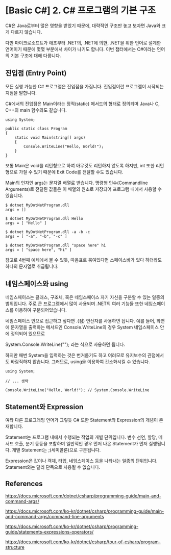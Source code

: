 # [Basic C#] 2. C# 프로그램의 기본 구조

C#은 Java로부터 많은 영향을 받았기 때문에, 대략적인 구조만 놓고 보자면 Java와 크게 다르지 않습니다.

다만 마이크로소프트가 애초부터 .NET의, .NET에 의한, .NET을 위한 언어로 설계한 언어이기 때문에 몇몇 부분에서 차이가 나기도 합니다. 이번 챕터에서는 C#이라는 언어의 기본 구조에 대해 다룹니다.

 

## 진입점 (Entry Point)
모든 실행 가능한 C# 프로그램은 진입점을 가집니다. 진입점이란 프로그램이 시작되는 지점을 말합니다.

C#에서의 진입점은 Main이라는 정적(static) 메서드의 형태로 정의되며 Java나 C, C++의 main 함수와도 같습니다.
```
using System;

public static class Program
{
    static void Main(string[] args)
    {
        Console.WriteLine("Hello, World!");
    }
}
```
보통 Main은 void를 리턴형으로 하여 아무것도 리턴하지 않도록 하지만, int 또한 리턴형으로 가질 수 있기 때문에 Exit Code를 전달할 수도 있습니다.

 

Main의 인자인 args는 문자열 배열로 받습니다. 명령행 인수(Commandline Arguments)로 전달된 값들은 이 배열의 원소로 저장되어 프로그램 내에서 사용할 수 있습니다.
```
$ dotnet MyDotNetProgram.dll
args = []

$ dotnet MyDotNetProgram.dll Hello
args = [ "Hello" ]

$ dotnet MyDotNetProgram.dll -a -b -c
args = [ "-a", "-b", "-c" ]

$ dotnet MyDotNetProgram.dll "space here" hi
args = [ "space here", "hi" ]
```

참고로 4번째 예제에서 볼 수 있듯, 따옴표로 묶여있다면 스페이스바가 있다 하더라도 하나의 문자열로 취급됩니다.

 

## 네임스페이스와 using
네임스페이스는 클래스, 구조체, 혹은 네임스페이스 자기 자신을 구분할 수 있는 일종의 범위입니다. 주로 큰 프로그램에서 많이 사용되며 .NET의 여러 기능들 또한 네임스페이스를 이용하여 구분되어있습니다.

 

네임스페이스 안으로 접근하고 싶다면 .(점) 연산자를 사용하면 됩니다. 예를 들어, 화면에 문자열을 출력하는 메서드인 Console.WriteLine의 경우 System 네임스페이스 안에 정의되어 있으므로

System.Console.WriteLine("");
라는 식으로 사용하면 됩니다.

 

하지만 매번 System을 입력하는 것은 번거롭기도 하고 여러모로 유지보수의 관점에서도 바람직하지 않습니다. 그러므로, using을 이용하여 간소화시킬 수 있습니다.
```
using System;

// ... 생략

Console.WriteLine("Hello, World!"); // System.Console.WriteLine
 ```

## Statement와 Expression
여타 다른 프로그래밍 언어가 그렇듯 C# 또한 Statement와 Expression의 개념이 존재합니다.

 

Statement는 프로그램 내에서 수행되는 작업의 개별 단위입니다. 변수 선언, 할당, 메서드 호출, 분기 등등을 포함하며 일반적인 경우 먼저 나온 Statement가 먼저 실행됩니다. 개별 Statement는 ;(세미콜론)으로 구분됩니다.

 

Expression은 값이나 객체, 타입, 네임스페이스 등을 나타내는 일종의 단위입니다. Statement와는 달리 단독으로 사용될 수 없습니다.

 

## References
https://docs.microsoft.com/dotnet/csharp/programming-guide/main-and-command-args/

https://docs.microsoft.com/ko-kr/dotnet/csharp/programming-guide/main-and-command-args/command-line-arguments

https://docs.microsoft.com/ko-kr/dotnet/csharp/programming-guide/statements-expressions-operators/

https://docs.microsoft.com/ko-kr/dotnet/csharp/tour-of-csharp/program-structure